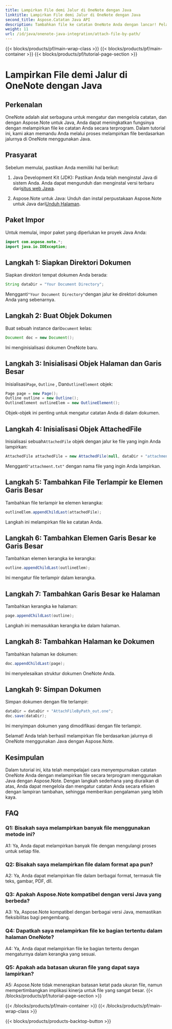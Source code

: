 ```yaml
---
title: Lampirkan File demi Jalur di OneNote dengan Java
linktitle: Lampirkan File demi Jalur di OneNote dengan Java
second_title: Aspose.Catatan Java API
description: Tambahkan file ke catatan OneNote Anda dengan lancar! Pelajari cara melampirkan berdasarkan jalur di Java dengan Aspose.Note. Panduan & kode mudah disertakan! #OneNote #Java #Aspose
weight: 11
url: /id/java/onenote-java-integration/attach-file-by-path/
---
```


{{< blocks/products/pf/main-wrap-class >}}
{{< blocks/products/pf/main-container >}}
{{< blocks/products/pf/tutorial-page-section >}}

# Lampirkan File demi Jalur di OneNote dengan Java

## Perkenalan

OneNote adalah alat serbaguna untuk mengatur dan mengelola catatan, dan dengan Aspose.Note untuk Java, Anda dapat meningkatkan fungsinya dengan melampirkan file ke catatan Anda secara terprogram. Dalam tutorial ini, kami akan memandu Anda melalui proses melampirkan file berdasarkan jalurnya di OneNote menggunakan Java.

## Prasyarat

Sebelum memulai, pastikan Anda memiliki hal berikut:

1.  Java Development Kit (JDK): Pastikan Anda telah menginstal Java di sistem Anda. Anda dapat mengunduh dan menginstal versi terbaru dari[situs web Jawa](https://www.oracle.com/java/).
   
2.  Aspose.Note untuk Java: Unduh dan instal perpustakaan Aspose.Note untuk Java dari[Unduh Halaman](https://releases.aspose.com/note/java/).

## Paket Impor

Untuk memulai, impor paket yang diperlukan ke proyek Java Anda:

```java
import com.aspose.note.*;
import java.io.IOException;
```

## Langkah 1: Siapkan Direktori Dokumen

Siapkan direktori tempat dokumen Anda berada:

```java
String dataDir = "Your Document Directory";
```

 Mengganti`"Your Document Directory"`dengan jalur ke direktori dokumen Anda yang sebenarnya.

## Langkah 2: Buat Objek Dokumen

 Buat sebuah instance dari`Document` kelas:

```java
Document doc = new Document();
```

Ini menginisialisasi dokumen OneNote baru.

## Langkah 3: Inisialisasi Objek Halaman dan Garis Besar

 Inisialisasi`Page`, `Outline` , Dan`OutlineElement` objek:

```java
Page page = new Page();
Outline outline = new Outline();
OutlineElement outlineElem = new OutlineElement();
```

Objek-objek ini penting untuk mengatur catatan Anda di dalam dokumen.

## Langkah 4: Inisialisasi Objek AttachedFile

 Inisialisasi sebuah`AttachedFile` objek dengan jalur ke file yang ingin Anda lampirkan:

```java
AttachedFile attachedFile = new AttachedFile(null, dataDir + "attachment.txt");
```

 Mengganti`"attachment.txt"` dengan nama file yang ingin Anda lampirkan.

## Langkah 5: Tambahkan File Terlampir ke Elemen Garis Besar

Tambahkan file terlampir ke elemen kerangka:

```java
outlineElem.appendChildLast(attachedFile);
```

Langkah ini melampirkan file ke catatan Anda.

## Langkah 6: Tambahkan Elemen Garis Besar ke Garis Besar

Tambahkan elemen kerangka ke kerangka:

```java
outline.appendChildLast(outlineElem);
```

Ini mengatur file terlampir dalam kerangka.

## Langkah 7: Tambahkan Garis Besar ke Halaman

Tambahkan kerangka ke halaman:

```java
page.appendChildLast(outline);
```

Langkah ini memasukkan kerangka ke dalam halaman.

## Langkah 8: Tambahkan Halaman ke Dokumen

Tambahkan halaman ke dokumen:

```java
doc.appendChildLast(page);
```

Ini menyelesaikan struktur dokumen OneNote Anda.

## Langkah 9: Simpan Dokumen

Simpan dokumen dengan file terlampir:

```java
dataDir = dataDir + "AttachFileByPath_out.one";
doc.save(dataDir);
```

Ini menyimpan dokumen yang dimodifikasi dengan file terlampir.

Selamat! Anda telah berhasil melampirkan file berdasarkan jalurnya di OneNote menggunakan Java dengan Aspose.Note.

## Kesimpulan

Dalam tutorial ini, kita telah mempelajari cara menyempurnakan catatan OneNote Anda dengan melampirkan file secara terprogram menggunakan Java dengan Aspose.Note. Dengan langkah sederhana yang diuraikan di atas, Anda dapat mengelola dan mengatur catatan Anda secara efisien dengan lampiran tambahan, sehingga memberikan pengalaman yang lebih kaya.

## FAQ

### Q1: Bisakah saya melampirkan banyak file menggunakan metode ini?

A1: Ya, Anda dapat melampirkan banyak file dengan mengulangi proses untuk setiap file.

### Q2: Bisakah saya melampirkan file dalam format apa pun?

A2: Ya, Anda dapat melampirkan file dalam berbagai format, termasuk file teks, gambar, PDF, dll.

### Q3: Apakah Aspose.Note kompatibel dengan versi Java yang berbeda?

A3: Ya, Aspose.Note kompatibel dengan berbagai versi Java, memastikan fleksibilitas bagi pengembang.

### Q4: Dapatkah saya melampirkan file ke bagian tertentu dalam halaman OneNote?

A4: Ya, Anda dapat melampirkan file ke bagian tertentu dengan mengaturnya dalam kerangka yang sesuai.

### Q5: Apakah ada batasan ukuran file yang dapat saya lampirkan?

A5: Aspose.Note tidak menerapkan batasan ketat pada ukuran file, namun mempertimbangkan implikasi kinerja untuk file yang sangat besar.
{{< /blocks/products/pf/tutorial-page-section >}}

{{< /blocks/products/pf/main-container >}}
{{< /blocks/products/pf/main-wrap-class >}}

{{< blocks/products/products-backtop-button >}}
